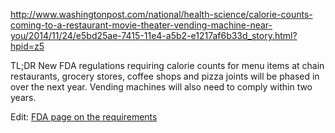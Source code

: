 http://www.washingtonpost.com/national/health-science/calorie-counts-coming-to-a-restaurant-movie-theater-vending-machine-near-you/2014/11/24/e5bd25ae-7415-11e4-a5b2-e1217af6b33d_story.html?hpid=z5

TL;DR New FDA regulations requiring calorie counts for menu items at chain restaurants, grocery stores, coffee shops and pizza joints will be phased in over the next year. Vending machines will also need to comply within two years.

Edit: [FDA page on the requirements](http://www.fda.gov/Food/IngredientsPackagingLabeling/LabelingNutrition/ucm217762.htm)